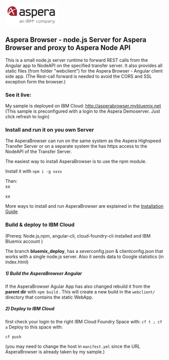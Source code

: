 ![](../doc/img/aspera.png)
## Aspera Browser -  node.js Server for Aspera Browser and proxy to Aspera Node API  

This is a small node.js server runtime to forward REST calls from the Angular app to NodeAPI on the specified transfer server.
It also provides all static files (from folder "webclient") for the Aspera Browser - Angular client side app. 
(The Rest-call forward is needed to avoid the CORS and SSL exception form the browser.)

### See it live:
My sample is deployed on IBM Cloud:
http://asperabrowser.mybluemix.net
(This sample is preconfigured with a login to the Aspera Demoserver. Just click refresh to login)

### Install and run it on you own Server

The AsperaBrowser can run on the same system as the Aspera Highspeed Transfer Server or on a separate system the has https access to the NodeAPI of the Transfer Server.  

The easiest way to install AsperaBrowser is to use the npm module.

Install it with `npm i -g xxxx`

Than:    
xx

xx


More ways to install and run AsperaBrowser are explained in the 
[Installation Guide](../doc/Installation_Guide.md) 

### Build & deploy to IBM Cloud
(Prereq:  Node.js,npm, angular-cli, cloud-foundry-cli installed and IBM Bluemix account )

The branch **bluemix_deploy**, has a severconfig.json & clientconfig.json that works with a single node.js server.
Also it sends data to Google statistics (in index.html)   

##### 1) Build the AsperaBrowser Angular
If the AsperaBrowser Agular App has also changed rebuild it from the **parent dir** with `npm build` .  This will create a new build in the `webclient/` directory that contains the static WebApp. 

##### 2) Deploy to IBM Cloud 
first check your login to the right  IBM Cloud Foundry Space with:
`cf t ; cf a`
Deploy to this space with:   
```
cf push 
``` 
(you may need to change the host in `manifest.yml` since the URL AsperaBrowser is already taken by my sample.)